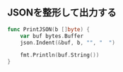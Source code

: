 ## JSONを整形して出力する

```go
func PrintJSON(b []byte) {
	var buf bytes.Buffer
	json.Indent(&buf, b, "", "  ")

	fmt.Println(buf.String())
}
```
